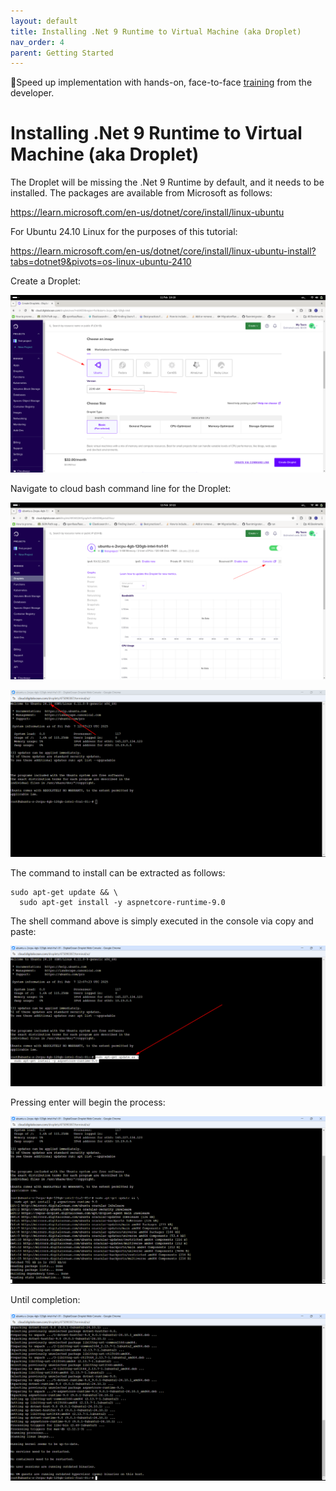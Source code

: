 ```yaml
---
layout: default
title: Installing .Net 9 Runtime to Virtual Machine (aka Droplet)
nav_order: 4
parent: Getting Started
---
```


🚀Speed up implementation with hands-on, face-to-face [training](https://www.jube.io/jube-training) from the developer.

# Installing .Net 9 Runtime to Virtual Machine (aka Droplet)

The Droplet will be missing the .Net 9 Runtime by default, and it needs to be installed.  The packages are available from Microsoft as follows:

https://learn.microsoft.com/en-us/dotnet/core/install/linux-ubuntu

For Ubuntu 24.10 Linux for the purposes of this tutorial:

https://learn.microsoft.com/en-us/dotnet/core/install/linux-ubuntu-install?tabs=dotnet9&pivots=os-linux-ubuntu-2410

Create a Droplet:

![Image](ExampleOfLatestVersion.png)

Navigate to cloud bash command line for the Droplet:

![Image](HowToGetToConsole.png)

![Image](LinuxVersion.png)

The command to install can be extracted as follows:

```shell
sudo apt-get update && \
  sudo apt-get install -y aspnetcore-runtime-9.0
```

The shell command above is simply executed in the console via copy and paste:

![Image](CopyAndPasteToBash.png)

Pressing enter will begin the process:

![Image](Working.png)

Until completion:

![Completion.png](Completion.png)
